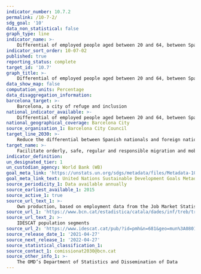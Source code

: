 ```yaml
---
indicator_number: 10.7.2
permalink: /10-7-2/
sdg_goal: '10'
data_non_statistical: false
graph_type: line
indicator_name: >-
    Differential of employed people aged between 20 and 64, between Spanish nationals and foreign nationals
indicator_sort_order: 10-07-02
published: true
reporting_status: complete
target_id: '10.7'
graph_title: >-
    Differential of employed people aged between 20 and 64, between Spanish nationals and foreign nationals
data_show_map: false
computation_units: Percentage
data_disaggregation_information: 
barcelona_target: >-
    Barcelona, a city of refuge and inclusion
national_indicator_available: >-
    Differential of employed people aged between 20 and 64, between Spanish nationals and foreign nationals
national_geographical_coverage: Barcelona City
source_organisation_1: Barcelona City Council
target_line_2030: >-
    Reduce the differential between Spanish nationals and foreign nationals for the lack of access to the formal job market. Target value 2030: To be determined 
target_name: >-
    Facilitate orderly, safe, regular and responsible migration and mobility, including through the implementation of planned and well-managed migration policies
indicator_definition:
un_designated_tier: 1
un_custodian_agency: World Bank (WB)
goal_meta_link: 'https://unstats.un.org/sdgs/metadata/files/Metadata-10-07-02.pdf'
goal_meta_link_text: United Nations Sustainable Development Goals Metadata (pdf 894kB)
source_periodicity_1: Data available annually
source_earliest_available_1: 2015
source_active_1: true
source_url_text_1: >-
    Own production, based on employment data from the Job Market Statistics Report 
source_url_1: 'https://www.bcn.cat/estadistica/catala/dades/inf/treb/treb19/index.htm'
source_url_text_2: >-
    IDESCAT population segments
source_url_2: 'https://www.idescat.cat/pub/?id=pmh&n=681&geo=mun%3A080193&t=201500'
source_release_date_1: '2021-04-27'
source_next_release_1: '2022-04-27'
source_statistical_classification_1: 
source_contact_1: comissionat2030@bcn.cat
source_other_info_1: >-
    The OMD’s Department of Statistics and Dissemination of Data
---
```

